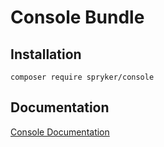 # Console Bundle

## Installation

```
composer require spryker/console
```

## Documentation

[Console Documentation](https://spryker.github.io/console/index.html)
